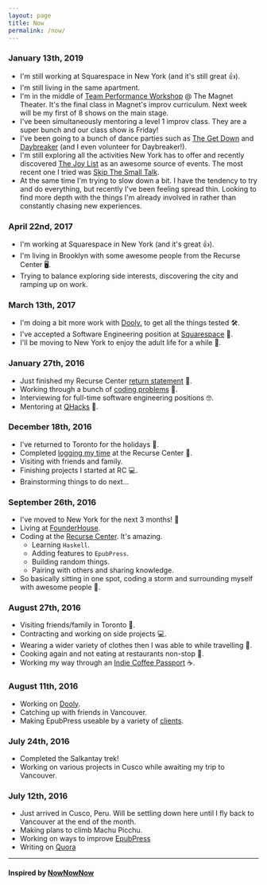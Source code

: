 ```yaml
---
layout: page
title: Now
permalink: /now/
---
```


### January 13th, 2019
- I'm still working at Squarespace in New York (and it's still great 👍).
- I'm still living in the same apartment.
- I'm in the middle of [Team Performance Workshop](https://magnettheater.com/class/improv-team-workshop/) @ The Magnet Theater. It's the final class in Magnet's improv curriculum. Next week will be my first of 8 shows on the main stage.
- I've been simultaneously mentoring a level 1 improv class. They are a super bunch and our class show is Friday!
- I've been going to a bunch of dance parties such as [The Get Down](https://www.thegetdownnyc.com/) and [Daybreaker](https://www.daybreaker.com/communities/nyc/) (and I even volunteer for Daybreaker!).
- I'm still exploring all the activities New York has to offer and recently discovered [The Joy List](https://joylist.nyc/) as an awesome source of events. The most recent one I tried was [Skip The Small Talk](https://www.skipthesmalltalk.org/).
- At the same time I'm trying to slow down a bit. I have the tendency to try and do everything, but recently I've been feeling spread thin. Looking to find more depth with the things I'm already involved in rather than constantly chasing new experiences.

### April 22nd, 2017
- I'm working at Squarespace in New York (and it's great 👍).
- I'm living in Brooklyn with some awesome people from the Recurse Center 🖥.
- Trying to balance exploring side interests, discovering the city and ramping up on work.

### March 13th, 2017
- I'm doing a bit more work with [Dooly.](https://dooly.ai/) to get all the things tested 🛠.
- I've accepted a Software Engineering position at [Squarespace](https://www.squarespace.com/) 🎉.
- I'll be moving to New York to enjoy the adult life for a while 👨.

### January 27th, 2016
- Just finished my Recurse Center [return statement](/tech/recurse/2017/01/27/recurse-center-return-statement/) 🤔.
- Working through a bunch of [coding problems](https://github.com/haroldtreen/coding-problems) 🎲.
- Interviewing for full-time software engineering positions 🤓.
- Mentoring at [QHacks](http://qhacks.io/) 🏫.

### December 18th, 2016
- I've returned to Toronto for the holidays 🎄.
- Completed [logging my time](/blog) at the Recurse Center 📝.
- Visiting with friends and family.
- Finishing projects I started at RC 💻.
- Brainstorming things to do next...

### September 26th, 2016
- I've moved to New York for the next 3 months! 🗽
- Living at [FounderHouse](https://www.founder.house/).
- Coding at the [Recurse Center](https://recurse.com). It's amazing.
	- Learning `Haskell`.
	- Adding features to `EpubPress`.
	- Building random things.
	- Pairing with others and sharing knowledge.
- So basically sitting in one spot, coding a storm and surrounding myself with awesome people 🌟.

### August 27th, 2016
- Visiting friends/family in Toronto 👫.
- Contracting and working on side projects 💻.
- Wearing a wider variety of clothes then I was able to while travelling 👔.
- Cooking again and not eating at restaurants non-stop 🍲.
- Working my way through an [Indie Coffee Passport](http://indiecoffeepassport.com/toronto/) ☕️.

### August 11th, 2016
- Working on [Dooly](http://dooly.ai).
- Catching up with friends in Vancouver.
- Making EpubPress useable by a variety of [clients](https://github.com/haroldtreen/epub-press-clients).


### July 24th, 2016
- Completed the Salkantay trek!
- Working on various projects in Cusco while awaiting my trip to Vancouver.

### July 12th, 2016
- Just arrived in Cusco, Peru. Will be settling down here until I fly back to Vancouver at the end of the month.
- Making plans to climb Machu Picchu.
- Working on ways to improve [EpubPress](https://epub.press)
- Writing on [Quora](https://www.quora.com/profile/Harold-Treen)

----

#### Inspired by [NowNowNow](http://nownownow.com/)
